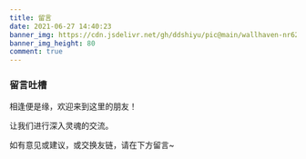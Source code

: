 ```yaml
---
title: 留言
date: 2021-06-27 14:40:23
banner_img: https://cdn.jsdelivr.net/gh/ddshiyu/pic@main/wallhaven-nr62zw.jpg
banner_img_height: 80
comment: true
---
```

### 留言吐槽

相逢便是缘，欢迎来到这里的朋友！

让我们进行深入灵魂的交流。

如有意见或建议，或交换友链，请在下方留言~